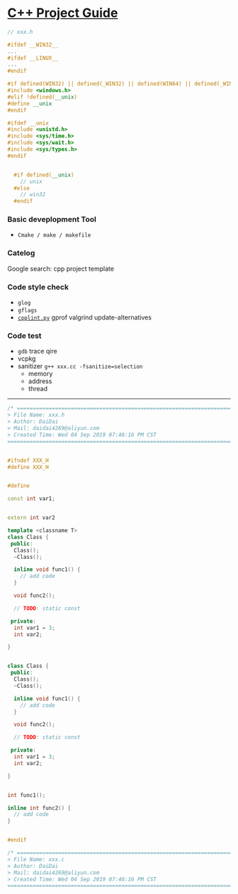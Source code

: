 # [C++ Project Guide]()

```cpp
// xxx.h

#ifdef __WIN32__
...
#ifdef __LINUX__
...
#endif
```

```cpp
#if defined(WIN32) || defined(_WIN32) || defined(WIN64) || defined(_WIN64)
#include <windows.h>
#elif !defined(__unix)
#define __unix
#endif

#ifdef __unix
#include <unistd.h>
#include <sys/time.h>
#include <sys/wait.h>
#include <sys/types.h>
#endif


  #if defined(__unix)
    // unix
  #else
    // win32
  #endif

```

### Basic deveplopment Tool

- `Cmake / make / makefile`

### Catelog

Google search: cpp project template

### Code style check

- `glog`
- `gflags`
- [`cpplint.py`](https://github.com/google/styleguide)
gprof
valgrind
update-alternatives
### Code test

- `gdb` trace qire
- vcpkg
- sanitizer `g++ xxx.cc -fsanitize=selection`
    - memory
    - address
    - thread

***


```cpp
/* =============================================================================
> File Name: xxx.h
> Author: DaiDai
> Mail: daidai4269@aliyun.com
> Created Time: Wed 04 Sep 2019 07:46:16 PM CST
============================================================================= */


#ifndef XXX_H
#define XXX_H


#define 

const int var1;


extern int var2

template <classname T>
class Class {
 public:
  Class();
  ~Class();

  inline void func1() {
    // add code
  }

  void func2();

  // TODO: static const

 private:
  int var1 = 3;
  int var2;

}


class Class {
 public:
  Class();
  ~Class();

  inline void func1() {
    // add code
  }

  void func2();

  // TODO: static const

 private:
  int var1 = 3;
  int var2;

}


int func1();

inline int func2() {
  // add code
}


#endif
```

```cpp
/* =============================================================================
> File Name: xxx.c
> Author: DaiDai
> Mail: daidai4269@aliyun.com
> Created Time: Wed 04 Sep 2019 07:46:16 PM CST
============================================================================= */




```
